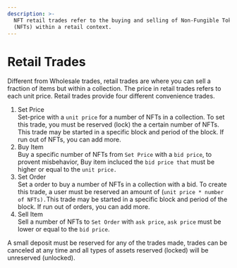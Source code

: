 ```yaml
---
description: >-
  NFT retail trades refer to the buying and selling of Non-Fungible Tokens
  (NFTs) within a retail context.
---
```


# Retail Trades

Different from Wholesale trades,  retail trades are where you can sell a fraction of items but within a collection. The price in retail trades refers to each unit price. Retail trades provide four different convenience trades.

1. Set Price\
   Set-price with a `unit price` for a number of NFTs in a collection. To set this trade, you must be reserved (lock) the a certain number of NFTs. This trade may be started in a specific block and period of the block. If run out of NFTs, you can add more.
2. Buy Item\
   Buy a specific number of NFTs from `Set Price` with a `bid price`, to provent misbehavior, Buy item incluced the `bid price that` must be higher or equal to the `unit price.`
3. Set Order\
   Set a order to buy a number of NFTs in a collection with a bid. To create this trade, a user must be reserved an amount of (`unit price * number of NFTs).`This trade may be started in a specific block and period of the block. If run out of orders, you can add more.
4. Sell Item\
   Sell a number of NFTs to `Set Order` with `ask price`, `ask price` must be lower or equal to the `bid price`.

A small deposit must be reserved for any of the trades made, trades can be canceled at any time and all types of assets reserved (locked) will be unreserved (unlocked).
